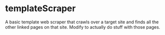 # templateScraper
A basic template web scraper that crawls over a target site and finds all the other linked pages on that site. Modify to actually do stuff with those pages.

